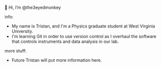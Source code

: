 👋 Hi, I’m @the3eyedmonkey

  info:
  - My name is Tristan, and I'm a Physics graduate student at West Virginia University.
  - I'm learning Git in order to use version control as I overhaul the software that controls instruments and data analysis in our lab.
  
  more stuff:
  - Future Tristan will put more information here.


<!---
the3eyedmonkey/the3eyedmonkey is a ✨ special ✨ repository because its `README.md` (this file) appears on your GitHub profile.
You can click the Preview link to take a look at your changes.
--->
